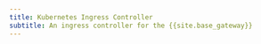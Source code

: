 ```yaml
---
title: Kubernetes Ingress Controller
subtitle: An ingress controller for the {{site.base_gateway}}
---
```

